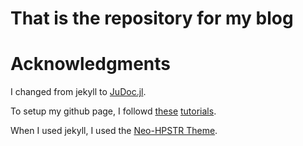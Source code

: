 # That is the repository for my blog

# Acknowledgments

I changed from jekyll to [JuDoc.jl](https://github.com/tlienart/JuDoc.jl).

To setup my github page, I followd [these](https://www.smashingmagazine.com/2014/08/build-blog-jekyll-github-pages/) [tutorials](http://jmcglone.com/guides/github-pages/).

When I used jekyll, I used the [Neo-HPSTR Theme](https://github.com/aron-bordin/neo-hpstr-jekyll-theme).
